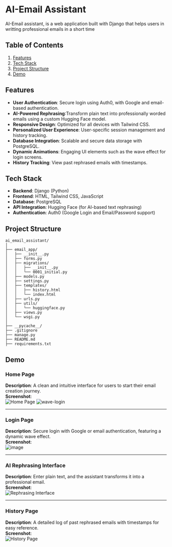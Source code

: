 # AI-Email Assistant
AI-Email assistant, is a web application built with Django that helps users in writting professional emails in a short time

## Table of Contents
  1. [Features](#features)
  2. [Tech Stack](#tech-stack)
  3. [Project Structure](#project-structure)
  4. [Demo](#demo)

## Features
- **User Authentication**: Secure login using Auth0, with Google and email-based authentication.
- **AI-Powered Rephrasing**:Transform plain text into professionally worded emails using a custom Hugging Face model.
- **Responsive Design**: Optimized for all devices with Tailwind CSS.
- **Personalized User Experience**: User-specific session management and history tracking.
- **Database Integration**: Scalable and secure data storage with PostgreSQL.
- **Dynamic Animations**: Engaging UI elements such as the wave effect for login screens.
- **History Tracking**: View past rephrased emails with timestamps.




## Tech Stack
- **Backend**: Django (Python)
- **Frontend**: HTML, Tailwind CSS, JavaScript
- **Database**: PostgreSQL
- **API Integration**: Hugging Face (for AI-based text rephrasing)
- **Authentication**: Auth0 (Google Login and Email/Password support)



## Project Structure
```plaintext
ai_email_assistant/
│
├── email_app/                
│   ├── __init__.py
│   ├── forms.py              
│   ├── migrations/           
│   │   ├── __init__.py
│   │   └── 0001_initial.py  
│   ├── models.py             
│   ├── settings.py           
│   ├── templates/            
│   │   ├── history.html
│   │   └── index.html
│   ├── urls.py               
│   ├── utils/                
│   │   └── huggingface.py    
│   ├── views.py              
│   └── wsgi.py               
│
├── __pycache__/             
├── .gitignore                
├── manage.py                 
├── README.md                 
├── requirements.txt          
```
## Demo

### Home Page  
**Description**: A clean and intuitive interface for users to start their email creation journey.  
**Screenshot**:  
![Home Page](link_to_home_page_image)
![wave-login](https://github.com/user-attachments/assets/23fa8acc-9552-4cd5-830b-43d1b55eed97)

---

### Login Page  
**Description**: Secure login with Google or email authentication, featuring a dynamic wave effect.  
**Screenshot**:  
![image](https://github.com/user-attachments/assets/6de590e3-1237-4669-bf39-aa84265817a2)

---

### AI Rephrasing Interface  
**Description**: Enter plain text, and the assistant transforms it into a professional email.  
**Screenshot**:  
![Rephrasing Interface](link_to_rephrasing_interface_image)

---

### History Page  
**Description**: A detailed log of past rephrased emails with timestamps for easy reference.  
**Screenshot**:  
![History Page](link_to_history_page_image)

